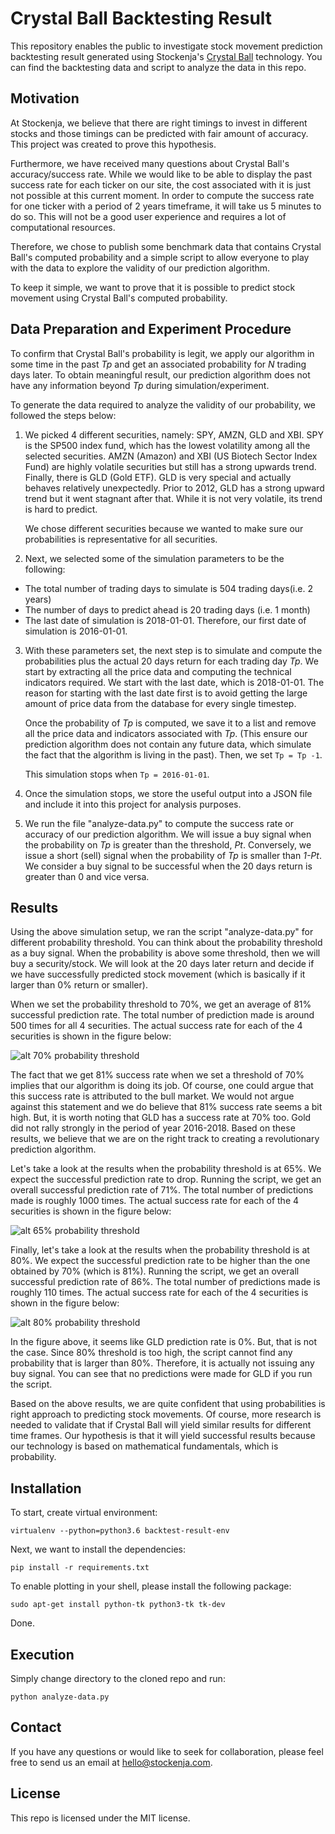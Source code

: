 
# Crystal Ball Backtesting Result
This repository enables the public to investigate stock movement prediction backtesting result generated using Stockenja's [Crystal Ball](https://crystalball.stockenja.com) technology. You can find the backtesting data and script to analyze the data in this repo.

## Motivation
At Stockenja, we believe that there are right timings to invest in different stocks and those timings can be predicted with fair amount of accuracy. This project was created to prove this hypothesis.

Furthermore, we have received many questions about Crystal Ball's accuracy/success rate. While we would like to be able to display the past success rate for each ticker on our site, the cost associated with it is just not possible at this current moment. In order to compute the success rate for one ticker with a period of 2 years timeframe, it will take us 5 minutes to do so. This will not be a good user experience and requires a lot of computational resources.

Therefore, we chose to publish some benchmark data that contains Crystal Ball's computed probability and a simple script to allow everyone to play with the data to explore the validity of our prediction algorithm.

To keep it simple, we want to prove that it is possible to predict stock movement using Crystal Ball's computed probability.

## Data Preparation and Experiment Procedure
To confirm that Crystal Ball's probability is legit, we apply our algorithm in some time in the past *Tp* and get an associated probability for *N* trading days later. To obtain meaningful result, our prediction algorithm does not have any information beyond *Tp* during simulation/experiment.
 
To generate the data required to analyze the validity of our probability, we followed the steps below:

1. We picked 4 different securities, namely: SPY, AMZN, GLD and XBI. SPY is the SP500 index fund, which has the lowest volatility among all the selected securities. AMZN (Amazon) and XBI (US Biotech Sector Index Fund) are highly volatile securities but still has a strong upwards trend. Finally, there is GLD (Gold ETF). GLD is very special and actually behaves relatively unexpectedly. Prior to 2012, GLD has a strong upward trend but it went stagnant after that. While it is not very volatile, its trend is hard to predict.

   We chose different securities because we wanted to make sure our probabilities is representative for all securities.

2. Next, we selected some of the simulation parameters to be the following:
  - The total number of trading days to simulate is 504 trading days(i.e. 2 years)
  - The number of days to predict ahead is 20 trading days (i.e. 1 month)
  - The last date of simulation is 2018-01-01. Therefore, our first date of simulation is 2016-01-01.

3. With these parameters set, the next step is to simulate and compute the probabilities plus the actual 20 days return for each trading day *Tp*. We start by extracting all the price data and computing the technical indicators required. We start with the last date, which is 2018-01-01. The reason for starting with the last date first is to avoid getting the large amount of price data from the database for every single timestep.

   Once the probability of *Tp* is computed, we save it to a list and remove all the price data and indicators associated with *Tp*. (This ensure our prediction algorithm does not contain any future data, which simulate the fact that the algorithm is living in the past). Then, we set `Tp = Tp -1`.

   This simulation stops when `Tp = 2016-01-01`.

4. Once the simulation stops, we store the useful output into a JSON file and include it into this project for analysis purposes.

5. We run the file "analyze-data.py" to compute the success rate or accuracy of our prediction algorithm. We will issue a buy signal when the probability on *Tp* is greater than the threshold, *Pt*. Conversely, we issue a short (sell) signal when the probability of *Tp* is smaller than *1-Pt*. We consider a buy signal to be successful when the 20 days return is greater than 0 and vice versa.

## Results
Using the above simulation setup, we ran the script "analyze-data.py" for different probability threshold. You can think about the probability threshold as a buy signal. When the probability is above some threshold, then we will buy a security/stock. We will look at the 20 days later return and decide if we have successfully predicted stock movement (which is basically if it larger than 0% return or smaller).

When we set the probability threshold to 70%, we get an average of 81% successful prediction rate. The total number of prediction made is around 500 times for all 4 securities. The actual success rate for each of the 4 securities is shown in the figure below:

![alt 70% probability threshold](https://raw.githubusercontent.com/stockenja/backtest-result/master/plots/success_rate_70.png)

The fact that we get 81% success rate when we set a threshold of 70% implies that our algorithm is doing its job. Of course, one could argue that this success rate is attributed to the bull market. We would not argue against this statement and we do believe that 81% success rate seems a bit high. But, it is worth noting that GLD has a success rate at 70% too. Gold did not rally strongly in the period of year 2016-2018. Based on these results, we believe that we are on the right track to creating a revolutionary prediction algorithm.

Let's take a look at the results when the probability threshold is at 65%. We expect the successful prediction rate to drop. Running the script, we get an overall successful prediction rate of 71%. The total number of predictions made is roughly 1000 times. The actual success rate for each of the 4 securities is shown in the figure below:

![alt 65% probability threshold](https://raw.githubusercontent.com/stockenja/backtest-result/master/plots/success_rate_65.png)

Finally, let's take a look at the results when the probability threshold is at 80%. We expect the successful prediction rate to be higher than the one obtained by 70% (which is 81%). Running the script, we get an overall successful prediction rate of 86%. The total number of predictions made is roughly 110 times. The actual success rate for each of the 4 securities is shown in the figure below:

![alt 80% probability threshold](https://raw.githubusercontent.com/stockenja/backtest-result/master/plots/success_rate_80.png)

In the figure above, it seems like GLD prediction rate is 0%. But, that is not the case. Since 80% threshold is too high, the script cannot find any probability that is larger than 80%. Therefore, it is actually not issuing any buy signal. You can see that no predictions were made for GLD if you run the script. 

Based on the above results, we are quite confident that using probabilities is right approach to predicting stock movements. Of course, more research is needed to validate that if Crystal Ball will yield similar results for different time frames. Our hypothesis is that it will yield successful results because our technology is based on mathematical fundamentals, which is probability.

## Installation
To start, create virtual environment:

`virtualenv --python=python3.6 backtest-result-env`

Next, we want to install the dependencies:

`pip install -r requirements.txt`

To enable plotting in your shell, please install the following package:

`sudo apt-get install python-tk python3-tk tk-dev`

Done.

## Execution
Simply change directory to the cloned repo and run:

`python analyze-data.py`

## Contact
If you have any questions or would like to seek for collaboration, please feel free to send us an email at hello@stockenja.com.

## License
This repo is licensed under the MIT license.
